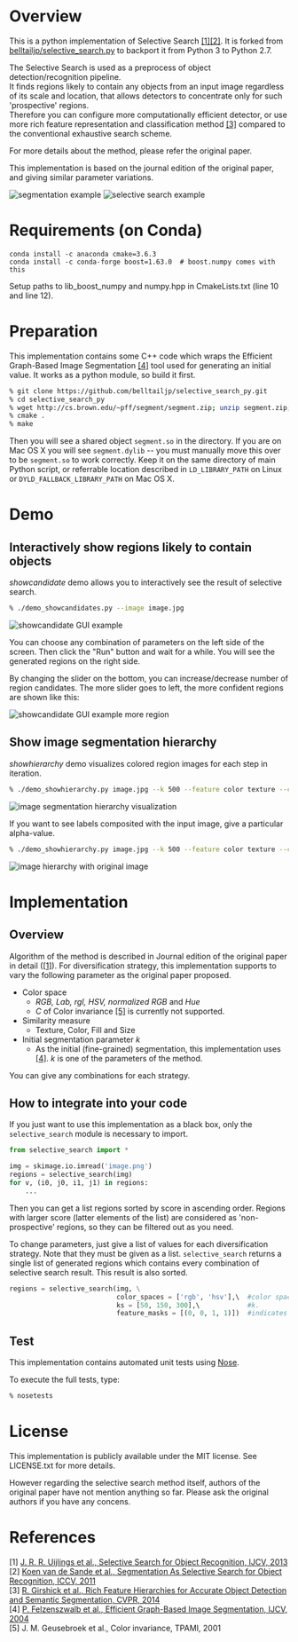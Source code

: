 # Overview

This is a python implementation of Selective Search [[1]](#selective_search_ijcv)[[2]](#selective_search_iccv). It is forked from [belltailjp/selective_search.py](https://github.com/belltailjp/selective_search_py) to backport it from Python 3 to Python 2.7.

The Selective Search is used as a preprocess of object detection/recognition pipeline.<br/>
It finds regions likely to contain any objects from an input image regardless of its scale and location,
that allows detectors to concentrate only for such 'prospective' regions.<br/>
Therefore you can configure more computationally efficient detector,
or use more rich feature representation and classification method [[3]](#deeplearning)
compared to the conventional exhaustive search scheme.

For more details about the method, please refer the original paper.

This implementation is based on the journal edition of the original paper, and giving similar parameter variations.

![segmentation example](doc/segmentation_example.png)
![selective search example](doc/ss_sample.png)


# Requirements (on Conda)


```
conda install -c anaconda cmake=3.6.3
conda install -c conda-forge boost=1.63.0  # boost.numpy comes with this
```


Setup paths to lib_boost_numpy and numpy.hpp in CmakeLists.txt  (line 10 and line 12).

<!--
* CMake (>= 3.3.2)
* GCC (>= 4.8.2)
* Python 2.7
    * For required packages, see `requirements.txt`
<* Boost (>= 1.58.0) built with python support
    * If you get errors building the C++ for selective_search on Mac OS X you should install boost and boost-python via [brew](http://brew.sh/), compile them from source, and have them generate universal binaries:
      * `brew install --universal --build-from-source -vd boost`
      * `brew install --universal --build-from-source -vd boost-python`
* [Boost.NumPy](https://github.com/ndarray/Boost.NumPy)
    * If you got an error building on Linux, see [belltailjp/Boost.NumPy](https://github.com/belltailjp/Boost.NumPy)); if you got an error building on Mac OS X, you probably need to generate a universal binary, see [https://github.com/BradNeuberg/Boost.NumPy])(https://github.com/BradNeuberg/Boost.NumPy) for a Mac OS X-specific fork of Boost.Numpy based on cmake.
-->



# Preparation

This implementation contains some C++ code which wraps the Efficient Graph-Based Image Segmentation [[4]](#segmentation) tool used for generating an initial value.
It works as a python module, so build it first.

```sh
% git clone https://github.com/belltailjp/selective_search_py.git
% cd selective_search_py
% wget http://cs.brown.edu/~pff/segment/segment.zip; unzip segment.zip; rm segment.zip
% cmake .
% make
```

Then you will see a shared object `segment.so` in the directory. If you are on Mac OS X you will see `segment.dylib` -- you must manually move this over to be `segment.so` to work correctly.
Keep it on the same directory of main Python script, or referrable location described in `LD_LIBRARY_PATH` on Linux or `DYLD_FALLBACK_LIBRARY_PATH` on Mac OS X.


# Demo

## Interactively show regions likely to contain objects

*showcandidate* demo allows you to interactively see the result of selective search.

```sh
% ./demo_showcandidates.py --image image.jpg
```

![showcandidate GUI example](doc/showcandidates_scr.png)

You can choose any combination of parameters on the left side of the screen.
Then click the "Run" button and wait for a while. You will see the generated regions on the right side.

By changing the slider on the bottom, you can increase/decrease number of region candidates.
The more slider goes to left, the more confident regions are shown like this:

![showcandidate GUI example more region](doc/showcandidates_scr_more.png)


## Show image segmentation hierarchy

*showhierarchy* demo visualizes colored region images for each step in iteration.

```sh
% ./demo_showhierarchy.py image.jpg --k 500 --feature color texture --color rgb
```

![image segmentation hierarchy visualization](doc/hierarchy_example.gif)

If you want to see labels composited with the input image, give a particular alpha-value.

```sh
% ./demo_showhierarchy.py image.jpg --k 500 --feature color texture --color rgb --alpha 0.6
```

![image hierarchy with original image](doc/hierarchy_example_composited.png)


# Implementation

## Overview

Algorithm of the method is described in Journal edition of the original paper in detail ([[1]](#selective_search_ijcv)).
For diversification strategy, this implementation supports to vary the following parameter as the original paper proposed.

* Color space
    * *RGB, Lab, rgI, HSV, normalized RGB* and *Hue*
    * *C* of Color invariance [[5]](#color_invariance) is currently not supported.
* Similarity measure
    * Texture, Color, Fill and Size
* Initial segmentation parameter *k*
    * As the initial (fine-grained) segmentation, this implementation uses [[4]](#segmentation). *k* is one of the parameters of the method.

You can give any combinations for each strategy.


## How to integrate into your code

If you just want to use this implementation as a black box, only the `selective_search` module is necessary to import.

```python
from selective_search import *

img = skimage.io.imread('image.png')
regions = selective_search(img)
for v, (i0, j0, i1, j1) in regions:
    ...
```

Then you can get a list regions sorted by score in ascending order.
Regions with larger score (latter elements of the list) are considered as 'non-prospective' regions, so they can be filtered out as you need.

To change parameters, just give a list of values for each diversification strategy. Note that they must be given as a list.
`selective_search` returns a single list of generated regions which contains every combination of selective search result.
This result is also sorted.

```python
regions = selective_search(img, \
                           color_spaces = ['rgb', 'hsv'],\  #color space. should be lower case.
                           ks = [50, 150, 300],\            #k.
                           feature_masks = [(0, 0, 1, 1)])  #indicates whether S/C/T/F similarity is used, respectively.
```


## Test

This implementation contains automated unit tests using [Nose](https://nose.readthedocs.org/en/latest/).

To execute the full tests, type:

```sh
% nosetests
```


# License

This implementation is publicly available under the MIT license. See LICENSE.txt for more details.

However regarding the selective search method itself, authors of the original paper have not mention anything so far.
Please ask the original authors if you have any concens.


# References

\[1\] <a name="selective_search_ijcv"> [J. R. R. Uijlings et al., Selective Search for Object Recognition, IJCV, 2013](https://ivi.fnwi.uva.nl/isis/publications/bibtexbrowser.php?key=UijlingsIJCV2013&bib=all.bib) <br/>
\[2\] <a name="selective_search_iccv"> [Koen van de Sande et al., Segmentation As Selective Search for Object Recognition, ICCV, 2011](https://ivi.fnwi.uva.nl/isis/publications/bibtexbrowser.php?key=UijlingsIJCV2013&bib=all.bib) <br/>
\[3\] <a name="deeplearning"> [R. Girshick et al., Rich Feature Hierarchies for Accurate Object Detection and Semantic Segmentation, CVPR, 2014](http://www.cs.berkeley.edu/~rbg/papers/r-cnn-cvpr.pdf) <br/>
\[4\] <a name="segmentation"> [P. Felzenszwalb et al., Efficient Graph-Based Image Segmentation, IJCV, 2004](http://cs.brown.edu/~pff/segment/) <br/>
\[5\] <a name="color_invariance"> J. M. Geusebroek et al., Color invariance, TPAMI, 2001
